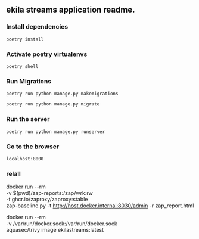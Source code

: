 ## ekila streams application readme.


### Install dependencies

```poetry install```
### Activate poetry virtualenvs

```poetry shell```

### Run Migrations

```poetry run python manage.py makemigrations```

```poetry run python manage.py migrate```

### Run the server
```poetry run python manage.py runserver```

### Go to the browser
```localhost:8000```


### relall
docker run --rm \
  -v $(pwd)/zap-reports:/zap/wrk:rw \
  -t ghcr.io/zaproxy/zaproxy:stable \
  zap-baseline.py -t http://host.docker.internal:8030/admin -r zap_report.html

docker run --rm \
  -v /var/run/docker.sock:/var/run/docker.sock \
  aquasec/trivy image ekilastreams:latest

